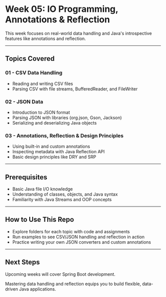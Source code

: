 
# Week 05: IO Programming, Annotations & Reflection

This week focuses on real-world data handling and Java's introspective features like annotations and reflection.

---

## Topics Covered

### 01 - CSV Data Handling
- Reading and writing CSV files
- Parsing CSV with file streams, BufferedReader, and FileWriter

### 02 - JSON Data
- Introduction to JSON format
- Parsing JSON with libraries (org.json, Gson, Jackson)
- Serializing and deserializing Java objects

### 03 - Annotations, Reflection & Design Principles
- Using built-in and custom annotations
- Inspecting metadata with Java Reflection API
- Basic design principles like DRY and SRP

---

## Prerequisites
- Basic Java file I/O knowledge
- Understanding of classes, objects, and Java syntax
- Familiarity with Java Streams and OOP concepts

---

## How to Use This Repo
- Explore folders for each topic with code and assignments
- Run examples to see CSV/JSON handling and reflection in action
- Practice writing your own JSON converters and custom annotations

---

## Next Steps
Upcoming weeks will cover Spring Boot development.

Mastering data handling and reflection equips you to build flexible, data-driven Java applications.
